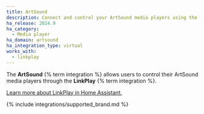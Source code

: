 ```yaml
---
title: ArtSound
description: Connect and control your ArtSound media players using the LinkPlay integration
ha_release: 2024.9
ha_category:
  - Media player
ha_domain: artsound
ha_integration_type: virtual
works_with:
  - linkplay
---
```


The **ArtSound** {% term integration %} allows users to control their ArtSound media players through the **LinkPlay** {% term integration %}.

[Learn more about LinkPlay in Home Assistant.](/integrations/linkplay/)

{% include integrations/supported_brand.md %}
